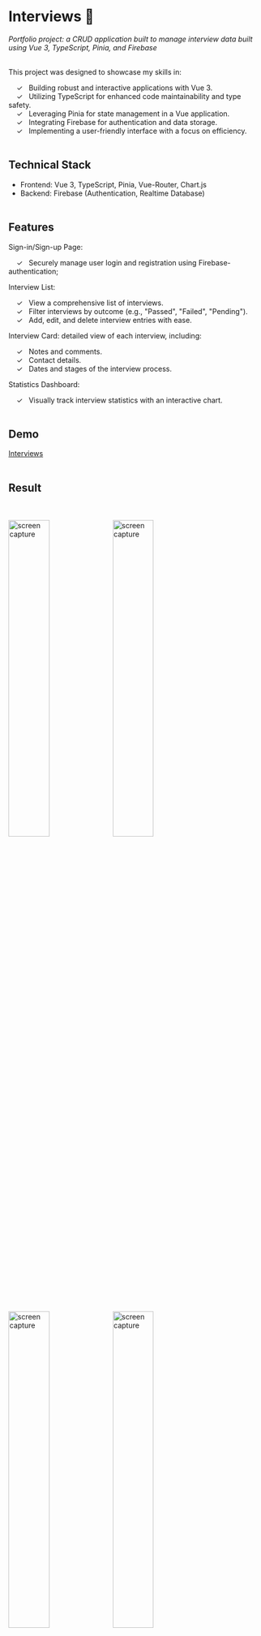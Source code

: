 # Interviews 📝

_Portfolio project: a CRUD application built to manage interview data built using Vue 3, TypeScript, Pinia, and Firebase_ <br><br>

This project was designed to showcase my skills in:

 &nbsp;&nbsp;&nbsp;&nbsp;&check;&nbsp;&nbsp; Building robust and interactive applications with Vue 3. <br>
 &nbsp;&nbsp;&nbsp;&nbsp;&check;&nbsp;&nbsp; Utilizing TypeScript for enhanced code maintainability and type safety. <br>
 &nbsp;&nbsp;&nbsp;&nbsp;&check;&nbsp;&nbsp; Leveraging Pinia for state management in a Vue application. <br>
 &nbsp;&nbsp;&nbsp;&nbsp;&check;&nbsp;&nbsp; Integrating Firebase for authentication and data storage. <br>
 &nbsp;&nbsp;&nbsp;&nbsp;&check;&nbsp;&nbsp; Implementing a user-friendly interface with a focus on efficiency. <br><br>

## Technical Stack

* Frontend: Vue 3, TypeScript, Pinia, Vue-Router, Chart.js<br>
* Backend: Firebase (Authentication, Realtime Database)<br><br>

## Features<br>
Sign-in/Sign-up Page:

&nbsp;&nbsp;&nbsp;&nbsp;&check;&nbsp;&nbsp; Securely manage user login and registration using Firebase-authentication;<br>

Interview List:

&nbsp;&nbsp;&nbsp;&nbsp;&check;&nbsp;&nbsp; View a comprehensive list of interviews.<br>
&nbsp;&nbsp;&nbsp;&nbsp;&check;&nbsp;&nbsp; Filter interviews by outcome (e.g., "Passed", "Failed", "Pending").<br>
&nbsp;&nbsp;&nbsp;&nbsp;&check;&nbsp;&nbsp; Add, edit, and delete interview entries with ease.<br>

Interview Card:
detailed view of each interview, including:<br>

&nbsp;&nbsp;&nbsp;&nbsp;&check;&nbsp;&nbsp; Notes and comments.<br>
&nbsp;&nbsp;&nbsp;&nbsp;&check;&nbsp;&nbsp; Contact details.<br>
&nbsp;&nbsp;&nbsp;&nbsp;&check;&nbsp;&nbsp; Dates and stages of the interview process.<br>

Statistics Dashboard:

&nbsp;&nbsp;&nbsp;&nbsp;&check;&nbsp;&nbsp; Visually track interview statistics with an interactive chart.<br><br> 

## Demo

[Interviews]<br><br>

## Result
<br><br>
<img width="40%" alt="screen capture" src="../main/src/assets/img/capture-auth.jpeg">
<img width="40%" alt="screen capture" src="../main/src/assets/img/capture-list.jpeg">
<img width="40%" alt="screen capture" src="../main/src/assets/img/capture-new.jpeg">
<img width="40%" alt="screen capture" src="../main/src/assets/img/capture-stats.jpg">
<br><br>

[Interviews]: https://interviews-list.netlify.app
